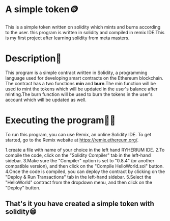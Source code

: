# A simple token🪙
This is a simple token written on solidity which mints and burns according to the user. this program is written in solidity and compiled in remix IDE.This is my first project after learning solidity from meta masters.

# Description📝
This program is a simple contract written in Solidity, a programming language used for developing smart contracts on the Ethereum blockchain. The contract has a two functions **min** and **burn**.The min function will be used to mint the tokens which will be updated in the user's balance after minting.The burn function will be used to burn the tokens in the user's account which will be updated as well.

# Executing the program👨‍💻
To run this program, you can use Remix, an online Solidity IDE. To get started, go to the Remix website at https://remix.ethereum.org/.

1.create a file with name of your choice in the left hand RYHERIUM IDE.
2.To compile the code, click on the "Solidity Compiler" tab in the left-hand sidebar. 
3.Make sure the "Compiler" option is set to "0.8.4" (or another compatible version), and then click on the "Compile HelloWorld.sol" button.
4.Once the code is compiled, you can deploy the contract by clicking on the "Deploy & Run Transactions" tab in the left-hand sidebar. 
5.Select the "HelloWorld" contract from the dropdown menu, and then click on the "Deploy" button.

## That's it you have created a simple token with solidity😁
